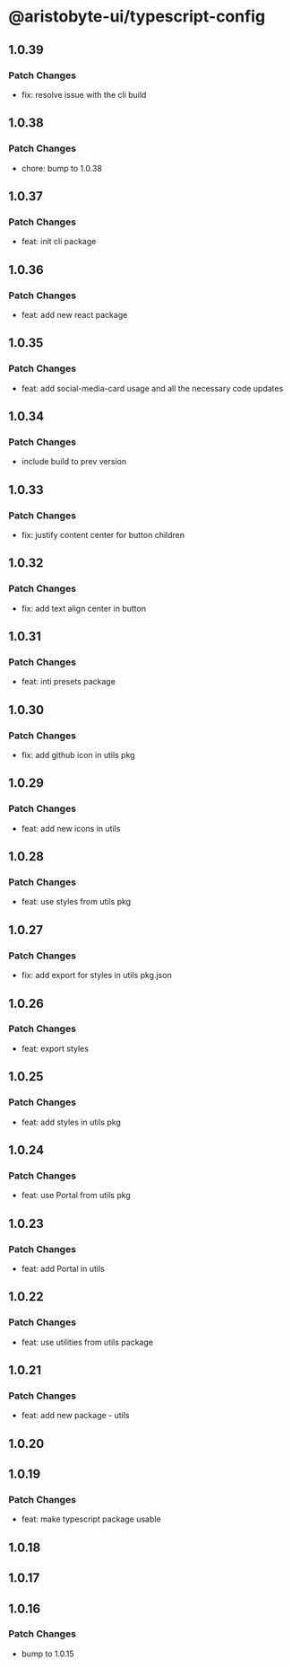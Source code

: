 # @aristobyte-ui/typescript-config

## 1.0.39

### Patch Changes

- fix: resolve issue with the cli build

## 1.0.38

### Patch Changes

- chore: bump to 1.0.38

## 1.0.37

### Patch Changes

- feat: init cli package

## 1.0.36

### Patch Changes

- feat: add new react package

## 1.0.35

### Patch Changes

- feat: add social-media-card usage and all the necessary code updates

## 1.0.34

### Patch Changes

- include build to prev version

## 1.0.33

### Patch Changes

- fix: justify content center for button children

## 1.0.32

### Patch Changes

- fix: add text align center in button

## 1.0.31

### Patch Changes

- feat: inti presets package

## 1.0.30

### Patch Changes

- fix: add github icon in utils pkg

## 1.0.29

### Patch Changes

- feat: add new icons in utils

## 1.0.28

### Patch Changes

- feat: use styles from utils pkg

## 1.0.27

### Patch Changes

- fix: add export for styles in utils pkg.json

## 1.0.26

### Patch Changes

- feat: export styles

## 1.0.25

### Patch Changes

- feat: add styles in utils pkg

## 1.0.24

### Patch Changes

- feat: use Portal from utils pkg

## 1.0.23

### Patch Changes

- feat: add Portal in utils

## 1.0.22

### Patch Changes

- feat: use utilities from utils package

## 1.0.21

### Patch Changes

- feat: add new package - utils

## 1.0.20

## 1.0.19

### Patch Changes

- feat: make typescript package usable

## 1.0.18

## 1.0.17

## 1.0.16

### Patch Changes

- bump to 1.0.15
